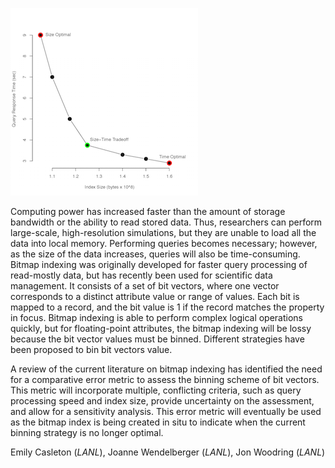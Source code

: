 ![size vs. accuracy](images/size-time-tradeoff.png)

Computing power has increased faster than the amount of storage bandwidth or the ability to read stored data. Thus, researchers can perform large-scale, high-resolution simulations, but they are unable to load all the data into local memory. Performing queries becomes necessary; however, as the size of the data increases, queries will also be time-consuming.  Bitmap indexing was originally developed for faster query processing of read-mostly data, but has recently been used for scientific data management. It consists of a set of bit vectors, where one vector corresponds to a distinct attribute value or range of values. Each bit is mapped to a record, and the bit value is 1 if the record matches the property in focus.  Bitmap indexing is able to perform complex logical operations quickly, but for floating-point attributes, the bitmap indexing will be lossy because the bit vector values must be binned.  Different strategies have been proposed to bin bit vectors value.  

A review of the current literature on bitmap indexing has identified the need for a comparative error metric to assess the binning scheme of bit vectors.  This metric will incorporate multiple, conflicting criteria, such as query processing speed and index size, provide uncertainty on the assessment, and allow for a sensitivity analysis. This error metric will eventually be used as the bitmap index is being created in situ to indicate when the current binning strategy is no longer optimal.

Emily Casleton (*LANL*), Joanne Wendelberger (*LANL*), Jon Woodring (*LANL*)
